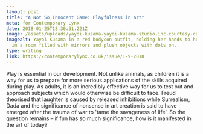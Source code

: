 ```yaml
---
layout: post
title: "A Not So Innocent Game: Playfulness in art"
meta: for Contemporary Lynx
date: 2018-01-25T18:30:31.221Z
image: /assets/uploads/yayoi-kusama-yayoi-kusama-studio-inc-courtesy-castellane-gallery-new-york-copy.webp
imagealt: Yayoi Kusama in a red bodycon outfit, holding her hands to her head,
  in a room filled with mirrors and plush objects with dots on.
type: writing
link: https://contemporarylynx.co.uk/issue/1-9-2018
---
```

Play is essential in our development. Not unlike animals, as children it is a way for us to prepare for more serious applications of the skills acquired during play. As adults, it is an incredibly effective way for us to test out and approach subjects which would otherwise be difficult to face. Freud theorised that laughter is caused by released inhibitions while Surrealism, Dada and the significance of nonsense in art creation is said to have emerged after the trauma of war to 'tame the savageness of life'. So the question remains – if fun has so much significance, how is it manifested in the art of today?